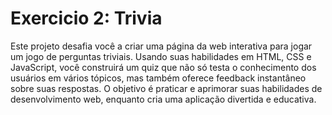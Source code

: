 # Exercicio 2: Trivia

Este projeto desafia você a criar uma página da web interativa para jogar um jogo de perguntas triviais. Usando suas habilidades em HTML, CSS e JavaScript, você construirá um quiz que não só testa o conhecimento dos usuários em vários tópicos, mas também oferece feedback instantâneo sobre suas respostas. O objetivo é praticar e aprimorar suas habilidades de desenvolvimento web, enquanto cria uma aplicação divertida e educativa.